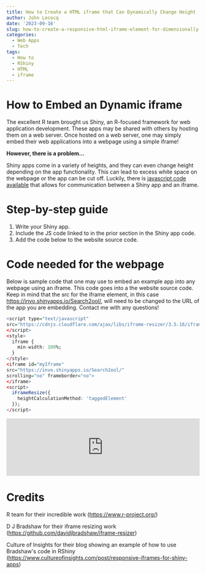 ```yaml
---
title: How to Create a HTML iframe that Can Dynamically Change Height
author: John Lecocq
date: '2023-09-16'
slug: how-to-create-a-responsive-html-iframe-element-for-dimensionally-dynamic-contents
categories:
  - Web Apps
  - Tech
tags:
  - How to
  - RShiny
  - HTML
  - iframe
---
```




# How to Embed an Dynamic iframe

The excellent R team brought us Shiny, an R-focused framework for web application development. These apps may be shared with others by hosting them on a web server. Once hosted on a web server, one may simply embed their web applications into a webpage using a simple iframe!

**However, there is a problem...**

Shiny apps come in a variety of heights, and they can even change height depending on the app functionality. This can lead to excess white space on the webpage or the app can be cut off. Luckily, there is [javascript code available](https://www.cultureofinsights.com/post/responsive-iframes-for-shiny-apps) that allows for communication between a Shiny app and an iframe. 

# Step-by-step guide

1. Write your Shiny app.
2. Include the JS code linked to in the prior section in the Shiny app code.
3. Add the code below to the website source code.

# Code needed for the webpage

Below is sample code that one may use to embed an example app into any webpage using an iframe. This code goes into a the website source code. Keep in mind that the src for the iframe element, in this case https://invo.shinyapps.io/Search2ool/, will need to be changed to the URL of the app you are embedding. Contact me with any questions!

```r
<script type="text/javascript"
src="https://cdnjs.cloudflare.com/ajax/libs/iframe-resizer/3.5.16/iframeResizer.min.js">
</script>
<style>
  iframe {
    min-width: 100%;
  }
</style>
<iframe id="myIframe" 
src="https://invo.shinyapps.io/Search2ool/" 
scrolling="no" frameborder="no">
</iframe>
<script>
  iFrameResize({
    heightCalculationMethod: 'taggedElement'
  });
</script>
```

<script type="text/javascript" src="https://cdnjs.cloudflare.com/ajax/libs/iframe-resizer/3.5.16/iframeResizer.min.js">
</script>
<style>
  iframe {
    min-width: 100%;
  }
</style>
<iframe id="myIframe" src="https://invo.shinyapps.io/Search2ool/" scrolling="no" frameborder="no">
</iframe>
<script>
  iFrameResize({
    heightCalculationMethod: 'taggedElement'
  });
</script>

# Credits

R team for their incredible work (https://www.r-project.org/) 

D J Bradshaw for their iframe resizing work (https://github.com/davidjbradshaw/iframe-resizer)

Culture of Insights for their blog showing an example of how to use Bradshaw's code in RShiny  (https://www.cultureofinsights.com/post/responsive-iframes-for-shiny-apps)